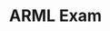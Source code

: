 ---
layout: post
title: "ARML Exam"
time:  "April/2021"
image: images/ARML.png
categories: race
authors: "ARML"
Award: "Regional Individual Top 100 & National Team Silver"
background: "ARML is organized by schools in different regions, and students who have an interest in mathematics can take the test as an individual or as a team of 6."
---